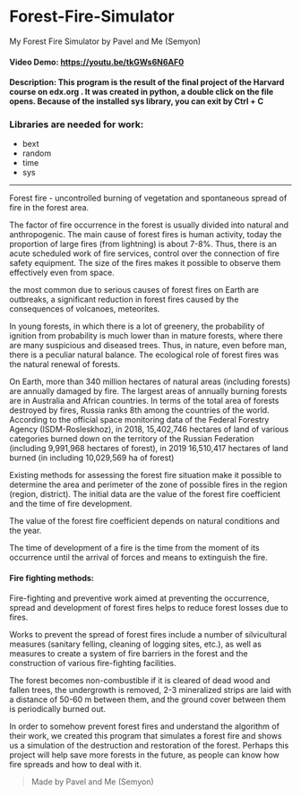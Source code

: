 # Forest-Fire-Simulator
My Forest Fire Simulator by Pavel and Me (Semyon)

#### Video Demo: https://youtu.be/tkGWs6N6AF0
#### Description: This program is the result of the final project of the Harvard course on edx.org . It was created in python, a double click on the file opens. Because of the installed sys library, you can exit by Ctrl + C
  ### Libraries are needed for work:
  * bext
  * random
  * time
  * sys

 --- 
Forest fire - uncontrolled burning of vegetation and spontaneous spread of fire in the forest area.

The factor of fire occurrence in the forest is usually divided into natural and anthropogenic. The main cause of forest fires is human activity, today the proportion of large fires (from lightning) is about 7-8%. Thus, there is an acute scheduled work of fire services, control over the connection of fire safety equipment. The size of the fires makes it possible to observe them effectively even from space.

the most common due to serious causes of forest fires on Earth are outbreaks, a significant reduction in forest fires caused by the consequences of volcanoes, meteorites.

In young forests, in which there is a lot of greenery, the probability of ignition from probability is much lower than in mature forests, where there are many suspicious and diseased trees. Thus, in nature, even before man, there is a peculiar natural balance. The ecological role of forest fires was the natural renewal of forests.

On Earth, more than 340 million hectares of natural areas (including forests) are annually damaged by fire. The largest areas of annually burning forests are in Australia and African countries. In terms of the total area of ​​forests destroyed by fires, Russia ranks 8th among the countries of the world. According to the official space monitoring data of the Federal Forestry Agency (ISDM-Rosleskhoz), in 2018, 15,402,746 hectares of land of various categories burned down on the territory of the Russian Federation (including 9,991,968 hectares of forest), in 2019 16,510,417 hectares of land burned (in including 10,029,569 ha of forest)

Existing methods for assessing the forest fire situation make it possible to determine the area and perimeter of the zone of possible fires in the region (region, district). The initial data are the value of the forest fire coefficient and the time of fire development.

The value of the forest fire coefficient depends on natural conditions and the year.

The time of development of a fire is the time from the moment of its occurrence until the arrival of forces and means to extinguish the fire.

#### Fire fighting methods:
Fire-fighting and preventive work aimed at preventing the occurrence, spread and development of forest fires helps to reduce forest losses due to fires.

Works to prevent the spread of forest fires include a number of silvicultural measures (sanitary felling, cleaning of logging sites, etc.), as well as measures to create a system of fire barriers in the forest and the construction of various fire-fighting facilities.

The forest becomes non-combustible if it is cleared of dead wood and fallen trees, the undergrowth is removed, 2-3 mineralized strips are laid with a distance of 50-60 m between them, and the ground cover between them is periodically burned out.

In order to somehow prevent forest fires and understand the algorithm of their work, we created this program that simulates a forest fire and shows us a simulation of the destruction and restoration of the forest. Perhaps this project will help save more forests in the future, as people can know how fire spreads and how to deal with it.

> Made by Pavel and Me (Semyon)

